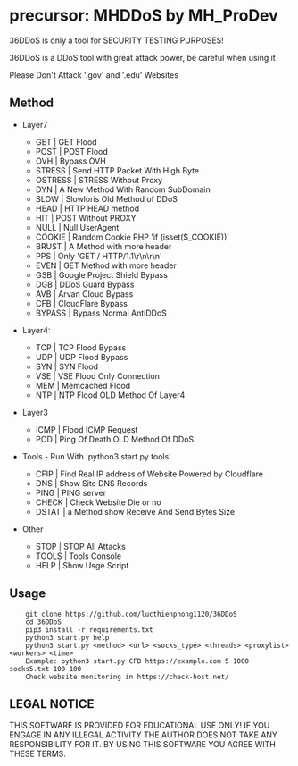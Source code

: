# precursor: MHDDoS by MH_ProDev

36DDoS is only a tool for SECURITY TESTING PURPOSES!

36DDoS is a DDoS tool with great attack power, be careful when using it

Please Don't Attack '.gov'  and '.edu' Websites

## Method

 * Layer7
   * GET | GET Flood
   * POST | POST Flood
   * OVH | Bypass OVH
   * STRESS | Send HTTP Packet With High Byte 
   * OSTRESS | STRESS Without Proxy
   * DYN | A New Method With Random SubDomain
   * SLOW | Slowloris Old Method of DDoS
   * HEAD | HTTP HEAD method
   * HIT | POST Without PROXY
   * NULL | Null UserAgent 
   * COOKIE | Random Cookie PHP 'if (isset($_COOKIE))'
   * BRUST | A Method with more header
   * PPS |  Only 'GET / HTTP/1.1\r\n\r\n'
   * EVEN | GET Method with more header
   * GSB | Google Project Shield Bypass
   * DGB | DDoS Guard Bypass
   * AVB | Arvan Cloud Bypass
   * CFB | CloudFlare Bypass
   * BYPASS | Bypass Normal AntiDDoS


* Layer4: 
  * TCP | TCP Flood Bypass
  * UDP | UDP Flood Bypass
  * SYN | SYN Flood
  * VSE | VSE Flood Only Connection
  * MEM | Memcached Flood
  * NTP | NTP Flood OLD Method Of Layer4

* Layer3
  * ICMP | Flood ICMP Request
  * POD | Ping Of Death OLD Method Of DDoS

* Tools - Run With 'python3 start.py tools'
  * CFIP | Find Real IP address of Website Powered by Cloudflare
  * DNS | Show Site DNS Records
  * PING | PING server
  * CHECK | Check Website Die or no
  * DSTAT | a Method show Receive And Send Bytes Size

* Other
  * STOP | STOP All Attacks
  * TOOLS | Tools Console
  * HELP | Show Usge Script
  

## Usage

```console
    git clone https://github.com/lucthienphong1120/36DDoS
    cd 36DDoS
    pip3 install -r requirements.txt
    python3 start.py help
    python3 start.py <method> <url> <socks_type> <threads> <proxylist> <workers> <time>
    Example: python3 start.py CFB https://example.com 5 1000 socks5.txt 100 100
    Check website monitoring in https://check-host.net/
```

## LEGAL NOTICE
THIS SOFTWARE IS PROVIDED FOR EDUCATIONAL USE ONLY! 
IF YOU ENGAGE IN ANY ILLEGAL ACTIVITY THE AUTHOR DOES NOT TAKE ANY RESPONSIBILITY FOR IT. 
BY USING THIS SOFTWARE YOU AGREE WITH THESE TERMS.
